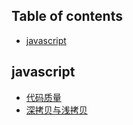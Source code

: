 ## Table of contents
  + [javascript](#javascript)
## javascript
  + [代码质量](notes/javascript/代码质量.md)
  + [深拷贝与浅拷贝](notes/javascript/深拷贝与浅拷贝.md)
